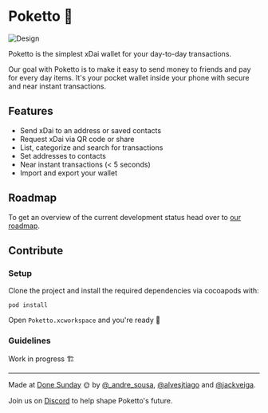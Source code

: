 # Poketto 👛

![Design](https://user-images.githubusercontent.com/407470/56584925-b5dad380-65d4-11e9-87e5-3b9b356a7a4e.png)

Poketto is the simplest xDai wallet for your day-to-day transactions.

Our goal with Poketto is to make it easy to send money to friends and pay for every day items.
It's your pocket wallet inside your phone with secure and near instant transactions.

## Features

- Send xDai to an address or saved contacts
- Request xDai via QR code or share
- List, categorize and search for transactions
- Set addresses to contacts
- Near instant transactions (< 5 seconds)
- Import and export your wallet

## Roadmap

To get an overview of the current development status head over to [our roadmap](https://github.com/pokettocash/poketto-ios/projects/1).

## Contribute

### Setup

Clone the project and install the required dependencies via cocoapods with:

`pod install`

Open `Poketto.xcworkspace` and you're ready 🎉

### Guidelines

Work in progress 🏗


---

Made at [Done Sunday](http://donesunday.com/) 🌞 by [@_andre_sousa](https://twitter.com/_andre_sousa), [@alvesjtiago](https://twitter.com/alvesjtiago) and [@jackveiga](https://twitter.com/jackveiga).

Join us on [Discord](https://discord.gg/6SrsfUf) to help shape Poketto's future.
